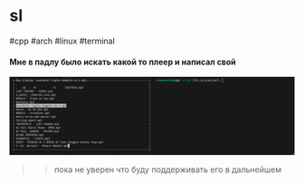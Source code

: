 # sl
 #cpp #arch #linux #terminal
#### Мне в падлу было искать какой то плеер и написал свой 
![img](img.png)



> > пока не уверен что буду поддерживать его в дальнейшем
